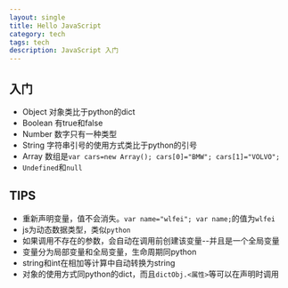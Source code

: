 ```yaml
---
layout: single
title: Hello JavaScript
category: tech
tags: tech
description: JavaScript 入门
---
```


## 入门

- Object 对象类比于python的dict
- Boolean 有true和false
- Number 数字只有一种类型
- String 字符串引号的使用方式类比于python的引号
- Array 数组是`var cars=new Array(); cars[0]="BMW"; cars[1]="VOLVO";`
- `Undefined`和`null`


## TIPS

- 重新声明变量，值不会消失。`var name="wlfei"; var name;`的值为`wlfei`
- js为动态数据类型，类似`python`
- 如果调用不存在的参数，会自动在调用前创建该变量--并且是一个全局变量
- 变量分为局部变量和全局变量，生命周期同python
- string和int在相加等计算中自动转换为string
- 对象的使用方式同python的dict，而且`dictObj.<属性>`等可以在声明时调用
